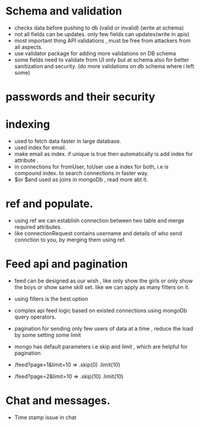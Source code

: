 # Schema and validation

- checks data before pushing to db (valid or invalid) (write at schema)
- not all fields can be updates. only few fields can updates(write in apis)
- most important thing API validations , must be free from attackers from all aspects.
- use validator package for adding more validations on DB schema
- some fields need to validate from UI only but at schema also for better sanitization and security. (do more validations on db schema where i left some)

# passwords and their security

# indexing

- used to fetch data faster in large database.
- used index for email.
- make email as index. if unique is true then automatically is add index for attribute .
- in connections for fromUser, toUser use a index for both, i.e is compound index. to search connections in faster way.
- $or $and used as joins in mongoDb , read more abt it.

# ref and populate.

- using ref we can establish connection between two table and merge required attributes.
- like connectionRequest contains username and details of who send connction to you, by merging them using ref.

# Feed api and pagination

- feed can be designed as our wish , like only show the girls or only show the boys or show same skill set. like we can apply as many filters on it.
- using filters is the best option

- complex api feed logic based on existed connections using mongoDb query operators.
- pagination for sending only few users of data at a time , reduce the load by some setting some limit
- mongo has default parameters i.e skip and limit , which are helpful for pagination
- /feed?page=1&limit=10 => .skip(0) .limit(10)
- /feed?page=2&limit=10 => .skip(10) .limit(10)

# Chat and messages.

- Time stamp issue in chat
